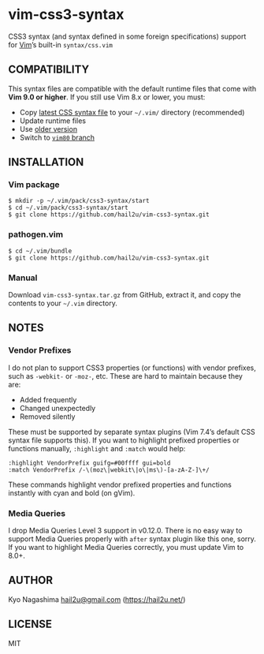 vim-css3-syntax
===============

CSS3 syntax (and syntax defined in some foreign specifications) support for
[Vim][1]’s built-in `syntax/css.vim`


COMPATIBILITY
-------------

This syntax files are compatible with the default runtime files that come with
**Vim 9.0 or higher**. If you still use Vim 8.x or lower, you must:

  - Copy [latest CSS syntax file][2] to your `~/.vim/` directory (recommended)
  - Update runtime files
  - Use [older version][3]
  - Switch to [`vim80` branch][4]


INSTALLATION
------------


### Vim package

    $ mkdir -p ~/.vim/pack/css3-syntax/start
    $ cd ~/.vim/pack/css3-syntax/start
    $ git clone https://github.com/hail2u/vim-css3-syntax.git


### pathogen.vim

    $ cd ~/.vim/bundle
    $ git clone https://github.com/hail2u/vim-css3-syntax.git


### Manual

Download `vim-css3-syntax.tar.gz` from GitHub, extract it, and copy the contents
to your `~/.vim` directory.


NOTES
-----

### Vendor Prefixes

I do not plan to support CSS3 properties (or functions) with vendor prefixes,
such as `-webkit-` or `-moz-`, etc. These are hard to maintain because they are:

  * Added frequently
  * Changed unexpectedly
  * Removed silently

These must be supported by separate syntax plugins (Vim 7.4’s default CSS
syntax file supports this). If you want to highlight prefixed properties or
functions manually, `:highlight` and `:match` would help:

    :highlight VendorPrefix guifg=#00ffff gui=bold
    :match VendorPrefix /-\(moz\|webkit\|o\|ms\)-[a-zA-Z-]\+/

These commands highlight vendor prefixed properties and functions instantly with
cyan and bold (on gVim).


### Media Queries

I drop Media Queries Level 3 support in v0.12.0. There is no easy way to support
Media Queries properly with `after` syntax plugin like this one, sorry. If you
want to highlight Media Queries correctly, you must update Vim to 8.0+.


AUTHOR
------

Kyo Nagashima <hail2u@gmail.com> (https://hail2u.net/)


LICENSE
-------

MIT


[1]: http://www.vim.org/
[2]: https://github.com/vim/vim/blob/master/runtime/syntax/css.vim
[3]: https://github.com/hail2u/vim-css3-syntax/releases/tag/v1.10.2
[4]: https://github.com/hail2u/vim-css3-syntax/tree/vim80
